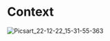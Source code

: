 # Context
![Picsart_22-12-22_15-31-55-363](https://user-images.githubusercontent.com/99678193/220843121-5f0bc993-4654-4178-b6a6-8357a28f8240.jpg)

